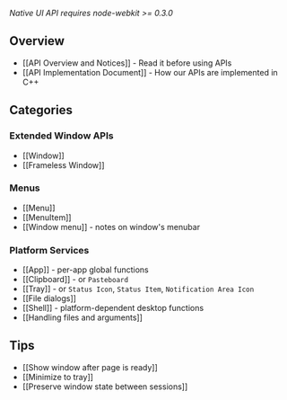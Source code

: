 _Native UI API requires node-webkit >= 0.3.0_

## Overview

* [[API Overview and Notices]] - Read it before using APIs
* [[API Implementation Document]] - How our APIs are implemented in C++

## Categories

### Extended Window APIs

* [[Window]]
* [[Frameless Window]]

### Menus

* [[Menu]]
* [[MenuItem]]
* [[Window menu]] - notes on window's menubar

### Platform Services

* [[App]] - per-app global functions
* [[Clipboard]] - or `Pasteboard`
* [[Tray]] - or `Status Icon`, `Status Item`, `Notification Area Icon`
* [[File dialogs]]
* [[Shell]] - platform-dependent desktop functions
* [[Handling files and arguments]]

## Tips

* [[Show window after page is ready]]
* [[Minimize to tray]]
* [[Preserve window state between sessions]]
